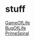 # stuff

[GameOfLife](GameOfLife.html) <br>
[BugOfLife](BugOfLife.html) <br>
[PrimeSpiral](PrimeSpiral.html)
